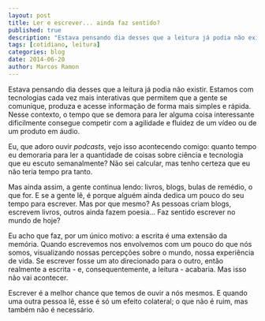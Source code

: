 ```yaml
---
layout: post
title: Ler e escrever... ainda faz sentido?
published: true
description: "Estava pensando dia desses que a leitura já podia não existir. Estamos com tecnologias cada vez mais interativas que permitem que a gente se comunique, produza e acesse informação de forma mais simples e rápida."
tags: [cotidiano, leitura]
categories: blog
date: 2014-06-20
author: Marcos Ramon
---
```


Estava pensando dia desses que a leitura já podia não existir. Estamos com tecnologias cada vez mais interativas que permitem que a gente se comunique, produza e acesse informação de forma mais simples e rápida. Nesse contexto, o tempo que se demora para ler alguma coisa interessante dificilmente consegue competir com a agilidade e fluidez de um vídeo ou de um produto em áudio.
     
Eu, que adoro ouvir *podcasts*, vejo isso acontecendo comigo: quanto tempo eu demoraria para ler a quantidade de coisas sobre ciência e tecnologia que eu escuto semanalmente? Não sei calcular, mas tenho certeza que eu não teria tempo pra tanto.
     
Mas ainda assim, a gente continua lendo: livros, blogs, bulas de remédio, o que for. E se a gente lê, é porque  alguém ainda dedica um pouco do seu tempo para escrever. Mas por que mesmo? As pessoas criam blogs, escrevem livros, outros ainda fazem poesia... Faz sentido escrever no mundo de hoje?
     
Eu acho que faz, por um único motivo: a escrita é uma extensão da memória. Quando escrevemos nos envolvemos com um pouco do que nós somos, visualizando nossas percepções sobre o mundo, nossa experiência de vida. Se escrever fosse um ato direcionado para o outro, então realmente a escrita - e, consequentemente, a leitura - acabaria. Mas isso não vai acontecer.
     
Escrever é a melhor chance que temos de ouvir a nós mesmos. E quando uma outra pessoa lê, esse é só um efeito colateral; o que não é ruim, mas também não é necessário.
